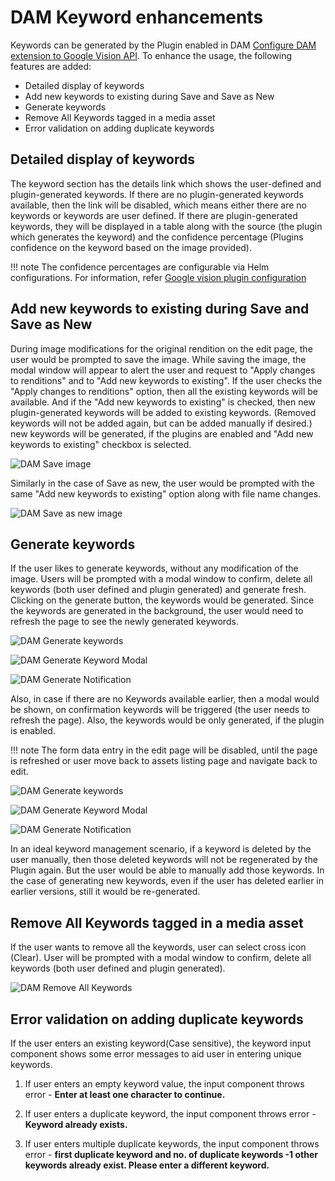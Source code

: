 # DAM Keyword enhancements

Keywords can be generated by the Plugin enabled in DAM [Configure DAM extension to Google Vision API](configure_DAM_extension_to_google_vision_API.md). To enhance the usage, the following features are added:
- Detailed display of keywords
- Add new keywords to existing during Save and Save as New
- Generate keywords
- Remove All Keywords tagged in a media asset
- Error validation on adding duplicate keywords

## Detailed display of keywords

The keyword section has the details link which shows the user-defined and plugin-generated keywords. If there are no plugin-generated keywords available, then the link will be disabled, which means either there are no keywords or keywords are user defined. If there are plugin-generated keywords, they will be displayed in a table along with the source (the plugin which generates the keyword) and the confidence percentage (Plugins confidence on the keyword based on the image provided). 

!!! note
    The confidence percentages are configurable via Helm configurations. For information, refer [Google vision plugin configuration](image_tagging.md#google-vision-plugin-configuration)

## Add new keywords to existing during Save and Save as New

During image modifications for the original rendition on the edit page, the user would be prompted to save the image. While saving the image, the modal window will appear to alert the user and request to "Apply changes to renditions" and to "Add new keywords to existing". If the user checks the "Apply changes to renditions" option, then all the existing keywords will be available. And if the "Add new keywords to existing" is checked, then new plugin-generated keywords will be added to existing keywords. (Removed keywords will not be added again, but can be added manually if desired.) new keywords will be generated, if the plugins are enabled and "Add new keywords to existing" checkbox is selected.

![DAM Save image](../../../../../images/DAM_save_image.png)


Similarly in the case of Save as new, the user would be prompted with the same "Add new keywords to existing" option along with file name changes.

![DAM Save as new image](../../../../../images/DAM_asset_rename.png)


## Generate keywords

If the user likes to generate keywords, without any modification of the image. Users will be prompted with a modal window to confirm, delete all keywords (both user defined and plugin generated) and generate fresh. Clicking on the generate button, the keywords would be generated. Since the keywords are generated in the background, the user would need to refresh the page to see the newly generated keywords.

![DAM Generate keywords](../../../../../images/keyword_generate_option_1.png)

![DAM Generate Keyword Modal](../../../../../images/keyword_generate_modal_1.png)

![DAM Generate Notification](../../../../../images/keyowrd_generate_toster_1.png)

Also, in case if there are no Keywords available earlier, then a modal would be shown, on confirmation keywords will be triggered (the user needs to refresh the page). Also, the keywords would be only generated, if the plugin is enabled. 

!!! note 
    The form data entry in the edit page will be disabled, until the page is refreshed or user move back to assets listing page and navigate back to edit.

![DAM Generate keywords](../../../../../images/keyword_generate_option.png)

![DAM Generate Keyword Modal](../../../../../images/keyword_generate_modal.png)

![DAM Generate Notification](../../../../../images/keyowrd_generate_toster.png)

In an ideal keyword management scenario, if a keyword is deleted by the user manually, then those deleted keywords will not be regenerated by the Plugin again. But the user would be able to manually add those keywords. In the case of generating new keywords, even if the user has deleted earlier in earlier versions, still it would be re-generated.

## Remove All Keywords tagged in a media asset

If the user wants to remove all the keywords, user can select cross icon (Clear). User will be prompted with a modal window to confirm, delete all keywords (both user defined and plugin generated).

![DAM Remove All Keywords](../../../../../images/Keywords_remove_all.png)

## Error validation on adding duplicate keywords

If the user enters an existing keyword(Case sensitive), the keyword input component shows some error messages to aid user in entering unique keywords.

1. If user enters an empty keyword value, the input component throws error  - **Enter at least one character to continue.**


2. If user enters a duplicate keyword, the input component throws error - **Keyword already exists.**

3. If user enters multiple duplicate keywords, the input component throws error  - **first duplicate keyword and no. of duplicate keywords -1 other keywords already exist. Please enter a different keyword.**
